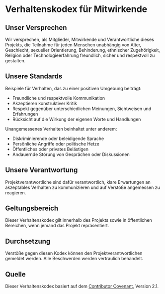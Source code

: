 # Verhaltenskodex für Mitwirkende

## Unser Versprechen

Wir versprechen, als Mitglieder, Mitwirkende und Verantwortliche dieses Projekts, die Teilnahme für jeden Menschen unabhängig von Alter, Geschlecht, sexueller Orientierung, Behinderung, ethnischer Zugehörigkeit, Religion oder Technologieerfahrung freundlich, sicher und respektvoll zu gestalten.

## Unsere Standards

Beispiele für Verhalten, das zu einer positiven Umgebung beiträgt:

- Freundliche und respektvolle Kommunikation
- Akzeptieren konstruktiver Kritik
- Respekt gegenüber unterschiedlichen Meinungen, Sichtweisen und Erfahrungen
- Rücksicht auf die Wirkung der eigenen Worte und Handlungen

Unangemessenes Verhalten beinhaltet unter anderem:

- Diskriminierende oder beleidigende Sprache
- Persönliche Angriffe oder politische Hetze
- Öffentliches oder privates Belästigen
- Andauernde Störung von Gesprächen oder Diskussionen

## Unsere Verantwortung

Projektverantwortliche sind dafür verantwortlich, klare Erwartungen an akzeptables Verhalten zu kommunizieren und auf Verstöße angemessen zu reagieren.

## Geltungsbereich

Dieser Verhaltenskodex gilt innerhalb des Projekts sowie in öffentlichen Bereichen, wenn jemand das Projekt repräsentiert.

## Durchsetzung

Verstöße gegen diesen Kodex können den Projektverantwortlichen gemeldet werden. Alle Beschwerden werden vertraulich behandelt.

## Quelle

Dieser Verhaltenskodex basiert auf dem [Contributor Covenant](https://www.contributor-covenant.org), Version 2.1.

